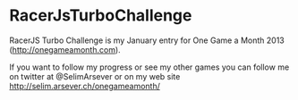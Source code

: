 RacerJsTurboChallenge
=====================

RacerJS Turbo Challenge is my January entry for One Game a Month 2013 (http://onegameamonth.com). 

If you want to follow my progress or see my other games you can follow me on twitter at @SelimArsever or on my web site http://selim.arsever.ch/onegameamonth/
 
